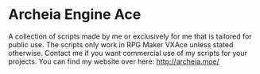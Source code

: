 Archeia Engine Ace
===

A collection of scripts made by me or exclusively for me that is tailored for public use. The scripts only work in RPG Maker VXAce unless stated otherwise. Contact me if you want commercial use of my scripts for your projects. You can find my website over here: http://archeia.moe/

